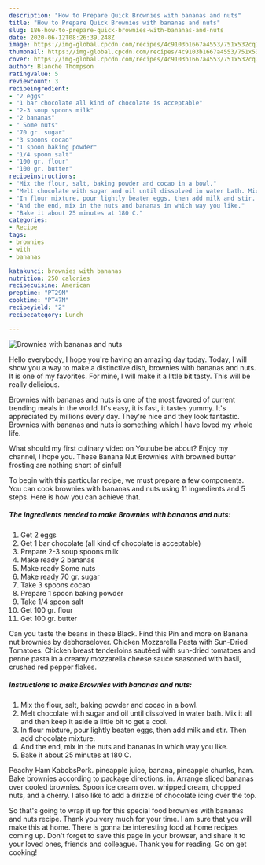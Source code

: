 ```yaml
---
description: "How to Prepare Quick Brownies with bananas and nuts"
title: "How to Prepare Quick Brownies with bananas and nuts"
slug: 186-how-to-prepare-quick-brownies-with-bananas-and-nuts
date: 2020-06-12T08:26:39.248Z
image: https://img-global.cpcdn.com/recipes/4c9103b1667a4553/751x532cq70/brownies-with-bananas-and-nuts-recipe-main-photo.jpg
thumbnail: https://img-global.cpcdn.com/recipes/4c9103b1667a4553/751x532cq70/brownies-with-bananas-and-nuts-recipe-main-photo.jpg
cover: https://img-global.cpcdn.com/recipes/4c9103b1667a4553/751x532cq70/brownies-with-bananas-and-nuts-recipe-main-photo.jpg
author: Blanche Thompson
ratingvalue: 5
reviewcount: 3
recipeingredient:
- "2 eggs"
- "1 bar chocolate all kind of chocolate is acceptable"
- "2-3 soup spoons milk"
- "2 bananas"
- " Some nuts"
- "70 gr. sugar"
- "3 spoons cocao"
- "1 spoon baking powder"
- "1/4 spoon salt"
- "100 gr. flour"
- "100 gr. butter"
recipeinstructions:
- "Mix the flour, salt, baking powder and cocao in a bowl."
- "Melt chocolate with sugar and oil until dissolved in water bath. Mix it all and then keep it aside a little bit to get a cool."
- "In flour mixture, pour lightly beaten eggs, then add milk and stir. Then add chocolate mixture."
- "And the end, mix in the nuts and bananas in which way you like."
- "Bake it about 25 minutes at 180 C."
categories:
- Recipe
tags:
- brownies
- with
- bananas

katakunci: brownies with bananas 
nutrition: 250 calories
recipecuisine: American
preptime: "PT29M"
cooktime: "PT47M"
recipeyield: "2"
recipecategory: Lunch

---
```



![Brownies with bananas and nuts](https://img-global.cpcdn.com/recipes/4c9103b1667a4553/751x532cq70/brownies-with-bananas-and-nuts-recipe-main-photo.jpg)

Hello everybody, I hope you're having an amazing day today. Today, I will show you a way to make a distinctive dish, brownies with bananas and nuts. It is one of my favorites. For mine, I will make it a little bit tasty. This will be really delicious.

Brownies with bananas and nuts is one of the most favored of current trending meals in the world. It's easy, it is fast, it tastes yummy. It's appreciated by millions every day. They're nice and they look fantastic. Brownies with bananas and nuts is something which I have loved my whole life.

What should my first culinary video on Youtube be about? Enjoy my channel, I hope you. These Banana Nut Brownies with browned butter frosting are nothing short of sinful!


To begin with this particular recipe, we must prepare a few components. You can cook brownies with bananas and nuts using 11 ingredients and 5 steps. Here is how you can achieve that.

<!--inarticleads1-->

##### The ingredients needed to make Brownies with bananas and nuts:

1. Get 2 eggs
1. Get 1 bar chocolate (all kind of chocolate is acceptable)
1. Prepare 2-3 soup spoons milk
1. Make ready 2 bananas
1. Make ready  Some nuts
1. Make ready 70 gr. sugar
1. Take 3 spoons cocao
1. Prepare 1 spoon baking powder
1. Take 1/4 spoon salt
1. Get 100 gr. flour
1. Get 100 gr. butter


Can you taste the beans in these Black. Find this Pin and more on Banana nut brownies by debhorselover. Chicken Mozzarella Pasta with Sun-Dried Tomatoes. Chicken breast tenderloins sautéed with sun-dried tomatoes and penne pasta in a creamy mozzarella cheese sauce seasoned with basil, crushed red pepper flakes. 

<!--inarticleads2-->

##### Instructions to make Brownies with bananas and nuts:

1. Mix the flour, salt, baking powder and cocao in a bowl.
1. Melt chocolate with sugar and oil until dissolved in water bath. Mix it all and then keep it aside a little bit to get a cool.
1. In flour mixture, pour lightly beaten eggs, then add milk and stir. Then add chocolate mixture.
1. And the end, mix in the nuts and bananas in which way you like.
1. Bake it about 25 minutes at 180 C.


Peachy Ham KabobsPork. pineapple juice, banana, pineapple chunks, ham. Bake brownies according to package directions, in. Arrange sliced bananas over cooled brownies. Spoon ice cream over. whipped cream, chopped nuts, and a cherry. I also like to add a drizzle of chocolate icing over the top. 

So that's going to wrap it up for this special food brownies with bananas and nuts recipe. Thank you very much for your time. I am sure that you will make this at home. There is gonna be interesting food at home recipes coming up. Don't forget to save this page in your browser, and share it to your loved ones, friends and colleague. Thank you for reading. Go on get cooking!
